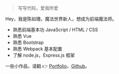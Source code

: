 > 写写代码，爱我所爱

Hey，我是陈如珊，魔法世界新人，想成为前端魔法师。

- 熟悉前端基本功 JavaScript / HTML / CSS
- 熟悉 Vue
- 熟悉 Bootstrap
- 熟悉 Webpack 基本配置
- 了解 node.js，Express.js 框架

一些小作品，请戳 👉 [Portfolio](/portfolio)，[Github](https://github.com/Rushan-Chen)。
